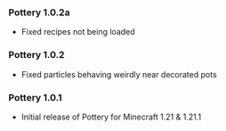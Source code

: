 ### Pottery 1.0.2a
- Fixed recipes not being loaded

### Pottery 1.0.2
- Fixed particles behaving weirdly near decorated pots

### Pottery 1.0.1
- Initial release of Pottery for Minecraft 1.21 & 1.21.1
